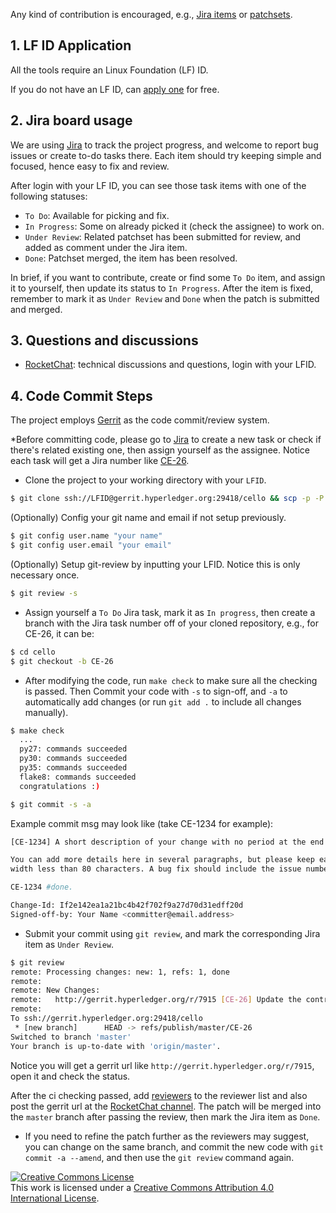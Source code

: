Any kind of contribution is encouraged, e.g., [Jira items](https://jira.hyperledger.org/projects/CE/issues) or [patchsets](https://gerrit.hyperledger.org/r/#/admin/projects/cello).

## 1. LF ID Application

All the tools require an Linux Foundation (LF) ID.

If you do not have an LF ID, can [apply one](https://identity.linuxfoundation.org) for free.

## 2. Jira board usage

We are using [Jira](https://jira.hyperledger.org/projects/CE) to track the project progress, and welcome to report bug issues or create to-do tasks there. Each item should try keeping simple and focused, hence easy to fix and review.

After login with your LF ID, you can see those task items with one of the following statuses:

* `To Do`: Available for picking and fix.
* `In Progress`: Some on already picked it (check the assignee) to work on.
* `Under Review`: Related patchset has been submitted for review, and added as comment under the Jira item.
* `Done`: Patchset merged, the item has been resolved.

In brief, if you want to contribute, create or find some `To Do` item, and assign it to yourself, then update its status to `In Progress`. After the item is fixed, remember to mark it as `Under Review` and `Done` when the patch is submitted and merged.

## 3. Questions and discussions

* [RocketChat](https://chat.hyperledger.org/channel/cello): technical discussions and questions, login with your LFID.

## 4. Code Commit Steps

The project employs [Gerrit](https://gerrit.hyperledger.org) as the code commit/review system.

*Before committing code, please go to [Jira](https://jira.hyperledger.org/projects/CE) to create a new task or check if there's related existing one, then assign yourself as the assignee. Notice each task will get a Jira number like [CE-26](https://jira.hyperledger.org/browse/CE-26).

* Clone the project to your working directory with your `LFID`.

```bash
$ git clone ssh://LFID@gerrit.hyperledger.org:29418/cello && scp -p -P 29418 LFID@gerrit.hyperledger.org:hooks/commit-msg cello/.git/hooks/
```

(Optionally) Config your git name and email if not setup previously.

```bash
$ git config user.name "your name"
$ git config user.email "your email"
```

(Optionally) Setup git-review by inputting your LFID. Notice this is only necessary once.
```bash
$ git review -s
```

* Assign yourself a `To Do` Jira task, mark it as `In progress`, then create a branch with the Jira task number off of your cloned repository, e.g., for CE-26, it can be:

```bash
$ cd cello
$ git checkout -b CE-26
```

* After modifying the code, run `make check` to make sure all the checking is passed. Then Commit your code with `-s` to sign-off, and `-a` to automatically add changes (or run `git add .` to include all changes manually).

```bash
$ make check
  ...
  py27: commands succeeded
  py30: commands succeeded
  py35: commands succeeded
  flake8: commands succeeded
  congratulations :)

$ git commit -s -a
```

Example commit msg may look like (take CE-1234 for example):

```bash
[CE-1234] A short description of your change with no period at the end

You can add more details here in several paragraphs, but please keep each line
width less than 80 characters. A bug fix should include the issue number.

CE-1234 #done.

Change-Id: If2e142ea1a21bc4b42f702f9a27d70d31edff20d
Signed-off-by: Your Name <committer@email.address>
```

* Submit your commit using `git review`, and mark the corresponding Jira item as `Under Review`.

```bash
$ git review
remote: Processing changes: new: 1, refs: 1, done
remote:
remote: New Changes:
remote:   http://gerrit.hyperledger.org/r/7915 [CE-26] Update the contribution documentation
remote:
To ssh://gerrit.hyperledger.org:29418/cello
 * [new branch]      HEAD -> refs/publish/master/CE-26
Switched to branch 'master'
Your branch is up-to-date with 'origin/master'.
```

Notice you will get a gerrit url like `http://gerrit.hyperledger.org/r/7915`, open it and check the status.

After the ci checking passed, add [reviewers](https://wiki.hyperledger.org/projects/cello#contributors) to the reviewer list and also post the gerrit url at the [RocketChat channel](https://chat.hyperledger.org/channel/cello). The patch will be merged into the `master` branch after passing the review, then mark the Jira item as `Done`.

* If you need to refine the patch further as the reviewers may suggest, you can change on the same branch, and commit the new code with `git commit -a --amend`, and then use the `git review` command again.

<a rel="license" href="http://creativecommons.org/licenses/by/4.0/"><img alt="Creative Commons License" style="border-width:0" src="https://i.creativecommons.org/l/by/4.0/88x31.png" /></a><br />This work is licensed under a <a rel="license" href="http://creativecommons.org/licenses/by/4.0/">Creative Commons Attribution 4.0 International License</a>.
